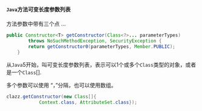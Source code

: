 #### `Java`方法可变长度参数列表

方法参数中带有三个点 …

```java
public Constructor<T> getConstructor(Class<?>... parameterTypes)
        throws NoSuchMethodException, SecurityException {
        return getConstructor0(parameterTypes, Member.PUBLIC);
    }
```

从`Java`5开始，叫可变长度参数列表，表示可以1个或多个`Class`类型的对象，或者是一个`Class`[].

多个参数可以使用 “，”分隔，也可以使用数组。

```java
clazz.getConstructor(new Class[]{
            Context.class, AttributeSet.class});
```

